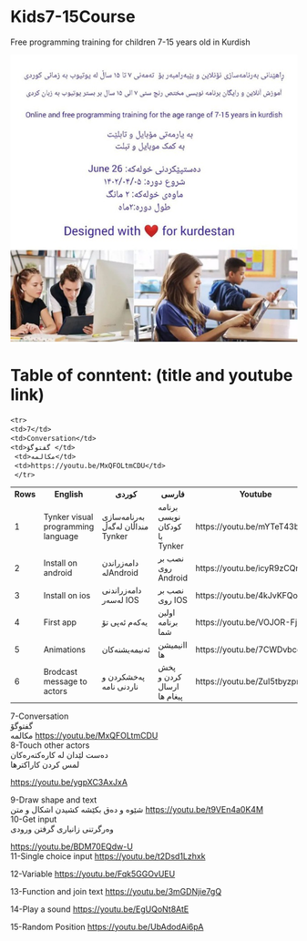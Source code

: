 # Kids7-15Course
Free programming training for children 7-15 years old in Kurdish </br>

![Screenshot](509110bf-1e38-4955-b8b2-3b1440404ad1.jpg)
# Table of conntent: (title and youtube link)</br>


<table>
  <tr>
    <th>Rows</th>
    <th>English</th>
    <th>کوردی</th>
     <th>فارسی</th>
 <th>Youtube</th>
  </tr>
  <tr>
    <td>1</td>
    <td>Tynker visual programming language </td>
    <td>بەرنامەسازی منداڵان لەگەڵ Tynker </td>
        <td>برنامه نویسی کودکان با Tynker</td>
    <td>https://youtu.be/mYTeT43bNHg</td>
  </tr>
  <tr>
    <td>2</td>
    <td>Install on android</td>
    <td>دامەزراندن لەAndroid </td>
     <td>نصب بر روی Android</td>
     <td>https://youtu.be/icyR9zCQrgo</td>
  </tr>

  <tr>
    <td>3</td>
    <td>Install on ios</td>
    <td>دامەزراندنی لەسەر IOS </td>
     <td>نصب بر روی IOS</td>
     <td>https://youtu.be/4kJvKFQog4g</td>
  </tr>

<tr>
    <td>4</td>
    <td>First app</td>
    <td>یەکەم ئەپی تۆ </td>
     <td>اولین برنامه شما</td>
     <td>https://youtu.be/VOJOR-FjxT4</td>
  </tr>


  <tr>
    <td>5</td>
    <td>Animations</td>
    <td>ئەنیمەیشنەکان</td>
     <td>اانیمیشن ها </td>
     <td>https://youtu.be/7CWDvbcoRiU</td>
  </tr>
  
  <tr>
    <td>6</td>
    <td>Brodcast message to actors</td>
    <td>پەخشکردن و ناردنی نامە </td>
     <td>پخش کردن و ارسال پیغام ها </td>
     <td>https://youtu.be/ZuI5tbyzpmM</td>
  </tr>

    <tr>
    <td>7</td>
    <td>Conversation</td>
    <td>گفتوگۆ </td>
     <td>مکالمه</td>
     <td>https://youtu.be/MxQFOLtmCDU</td> 
     </tr>

  

  
</table>



7-Conversation
</br>
گفتوگۆ 
</br>
مکالمه
https://youtu.be/MxQFOLtmCDU
<br/>
8-Touch other actors
</br>
دەست لێدان لە کارەکتەرەکان 
</br>
لمس کردن کاراکترها 

https://youtu.be/ygpXC3AxJxA

9-Draw shape and text
</br>
شێوە و دەق بکێشە 
کشیدن اشکال و متن
https://youtu.be/t9VEn4a0K4M
<br/>
10-Get input
</br>
وەرگرتنی زانیاری 
گرفتن ورودی 
 

https://youtu.be/BDM70EQdw-U
<br/>
11-Single choice input
https://youtu.be/t2Dsd1Lzhxk

12-Variable
https://youtu.be/Fqk5GGOvUEU

13-Function and join text
https://youtu.be/3mGDNjie7gQ


14-Play a sound
https://youtu.be/EgUQoNt8AtE

15-Random Position
https://youtu.be/UbAdodAi6pA


